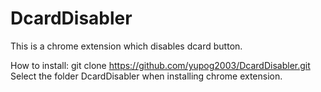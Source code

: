 # DcardDisabler
This is a chrome extension which disables dcard button.

How to install:
git clone https://github.com/yupog2003/DcardDisabler.git
Select the folder DcardDisabler when installing chrome extension.
